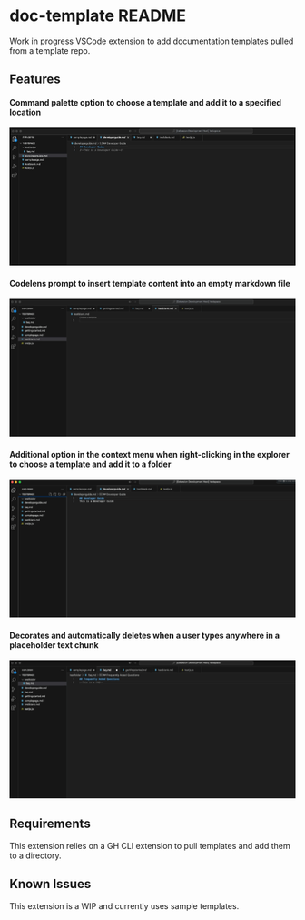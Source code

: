 # doc-template README

Work in progress VSCode extension to add documentation templates pulled from a template repo.

## Features

#### Command palette option to choose a template and add it to a specified location
![command](images/command.gif)

#### Codelens prompt to insert template content into an empty markdown file
![codelens](images/codelens.gif)
#### Additional option in the context menu when right-clicking in the explorer to choose a template and add it to a folder
![context](images/context.gif)
#### Decorates and automatically deletes when a user types anywhere in a placeholder text chunk
![placeholder](images/placeholder.gif)

## Requirements

This extension relies on a GH CLI extension to pull templates and add them to a directory.

## Known Issues

This extension is a WIP and currently uses sample templates.
